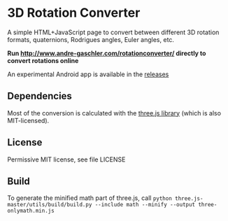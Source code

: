 # 3D Rotation Converter
A simple HTML+JavaScript page to convert between different 3D rotation formats, quaternions, Rodrigues angles, Euler angles, etc.

__Run http://www.andre-gaschler.com/rotationconverter/ directly to convert rotations online__

An experimental Android app is available in the [releases](https://github.com/gaschler/rotationconverter/releases)

## Dependencies
Most of the conversion is calculated with the [three.js library](https://github.com/mrdoob/three.js) (which is also MIT-licensed).

## License
Permissive MIT license, see file LICENSE

## Build
To generate the minified math part of three.js, call
`python three.js-master/utils/build/build.py --include math --minify --output three-onlymath.min.js`

